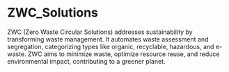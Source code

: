 # ZWC_Solutions
ZWC (Zero Waste Circular Solutions) addresses sustainability by transforming waste management. It automates waste assessment and segregation, categorizing types like organic, recyclable, hazardous, and e-waste. ZWC aims to minimize waste, optimize resource reuse, and reduce environmental impact, contributing to a greener planet.
